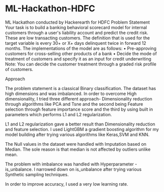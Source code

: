 # ML-Hackathon-HDFC
ML Hackathon conducted by Hackerearth for HDFC
Problem Statement
Your task is to build a banking behavioral scorecard model for internal customers through a user's liability account and predict the credit risk. These are low transacting customers. The definition that is used for the target variable is every 30+ or X+ days delinquent twice in forward 12 months.
The implementations of the model are as follows:
•	Pre-approving customers for cross-selling other products of a bank
•	Decide the mode of treatment of customers and specify it as an input for credit underwriting
Note: You can decide the customer treatment through a graded risk profile of customers.

Approach

The problem statement is a classical Binary classification. The dataset has high dimensions and was imbalanced. In order to overcome High dimensionality, I tried three different approach- Dimensionality reduction through algorithms like PCA and Tsne and the second being Feature selection through feature importance score and the third by using built in parameters which performs L1 and L2 regularization.

L1 and L2 regularization gave a better result than Dimensionality reduction and feature selection. I used LightGBM a gradient boosting algorithm for my model building after trying various algorithms like Keras,SVM and KNN. 

The Null values in the dataset were handled with Imputation based on Median. The sole reason is that median is not affected by outliers unlike mean. 

The problem with imbalance was handled with Hyperparameter -is_unbalance. I narrowed down on is_unbalance after trying various Synthetic sampling techniques.

In order to improve accuracy, I used a very low learning rate.
 
